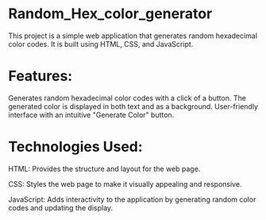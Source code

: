 # Random_Hex_color_generator

This project is a simple web application that generates random hexadecimal color codes. It is built using HTML, CSS, and JavaScript.

# Features:
Generates random hexadecimal color codes with a click of a button.
The generated color is displayed in both text and as a background.
User-friendly interface with an intuitive "Generate Color" button.

# Technologies Used:
HTML: Provides the structure and layout for the web page.

CSS: Styles the web page to make it visually appealing and responsive.

JavaScript: Adds interactivity to the application by generating random color codes and updating the display.

